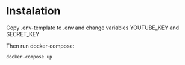 # Instalation
Copy .env-template to .env and change variables YOUTUBE_KEY and SECRET_KEY

Then run docker-compose:

`docker-compose up`
